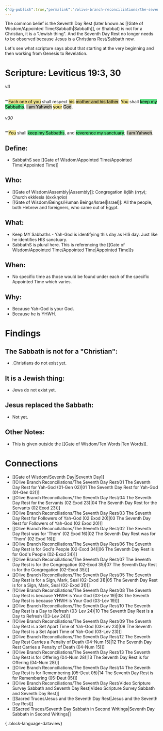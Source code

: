 ```yaml
---
{"dg-publish":true,"permalink":"/olive-branch-reconciliations/the-seventh-day-rest/08-the-seventh-day-rest-is-because-yhwh-is-your-god-03-lev-19/","tags":["#OliveBranch","#Sabbath","SeventhDayRest"]}
---
```


The common belief is the Seventh Day Rest (later known as [[Gate of Wisdom/Appointed Time/Sabbath\|Sabbath]], or Shabbat) is not for a Christian, it is a "Jewish thing". And the Seventh Day Rest no longer needs to be observed because Jesus is a Christians Rest/Sabbath now. 

Let's see what scripture says about that starting at the very beginning and then working from Genesis to Revelation. 
# Scripture: Leviticus 19:3, 30

###### v3 
"'<mark style="background: #E0CC4BA6;">Each one of you</mark> shall respect <mark style="background: #E0CC4BA6;">his</mark> <mark style="background: #B2A23AA6;">mother and his father</mark>. <mark style="background: #E0CC4BA6;">You</mark> shall <mark style="background: #04CD3EA6;">keep my Sabbaths</mark>. <mark style="background: #A4A089A6;">I am Yahweh</mark> <mark style="background: #E0CC4BA6;">your</mark> <mark style="background: #A4A089A6;">God</mark>. 
###### v30 
"'<mark style="background: #E0CC4BA6;">You</mark> shall <mark style="background: #04CD3EA6;">keep my Sabbaths</mark>, and <mark style="background: #04CD3EA6;">reverence my sanctuary</mark>; <mark style="background: #A4A089A6;">I am Yahweh</mark>. 

## **Define**: 
- SabbathS see [[Gate of Wisdom/Appointed Time/Appointed Time\|Appointed Time]]
## **Who**:
- [[Gate of Wisdom/Assembly\|Assembly]]: Congregation ēḏāh (עֵדָה); Church ekklesia (ἐκκλησία)
- [[Gate of Wisdom/Beings/Human Beings/Israel\|Israel]]: All the people, both Hebrew and foreigners, who came out of Egypt.

## **What**: 
- Keep MY Sabbaths - Yah-God is identifying this day as HIS day. Just like he identifies HIS sanctuary. 
- SabbathS is plural here. This is referencing the [[Gate of Wisdom/Appointed Time/Appointed Time\|Appointed Time]]s
## **When**:
- No specific time as those would be found under each of the specific Appointed Time which varies. 

## **Why**: 
- Because Yah-God is your God. 
- Because he is YHWH.

# Findings

## The Sabbath is not for a "Christian":
- .Christians do not exist yet.
## It is a Jewish thing: 
-  Jews do not exist yet. 
## Jesus replaced the Sabbath:
- Not yet. 

## Other Notes:
- This is given outside the [[Gate of Wisdom/Ten Words\|Ten Words]].

# Connections


- [[Gate of Wisdom/Seventh Day\|Seventh Day]]
- [[Olive Branch Reconciliations/The Seventh Day Rest/01 The Seventh Day Rest for Yah-God (01-Gen 02)\|01 The Seventh Day Rest for Yah-God (01-Gen 02)]]
- [[Olive Branch Reconciliations/The Seventh Day Rest/04 The Seventh Day Rest for the Servants (02 Exod 23)\|04 The Seventh Day Rest for the Servants (02 Exod 23)]]
- [[Olive Branch Reconciliations/The Seventh Day Rest/03 The Seventh Day Rest for Followers of Yah-God (02 Exod 20)\|03 The Seventh Day Rest for Followers of Yah-God (02 Exod 20)]]
- [[Olive Branch Reconciliations/The Seventh Day Rest/02 The Seventh Day Rest was for 'Them' (02 Exod 16)\|02 The Seventh Day Rest was for 'Them' (02 Exod 16)]]
- [[Olive Branch Reconciliations/The Seventh Day Rest/06 The Seventh Day Rest is for God's People (02-Exod 34)\|06 The Seventh Day Rest is for God's People (02-Exod 34)]]
- [[Olive Branch Reconciliations/The Seventh Day Rest/07 The Seventh Day Rest is for the Congregation (02-Exod 35)\|07 The Seventh Day Rest is for the Congregation (02-Exod 35)]]
- [[Olive Branch Reconciliations/The Seventh Day Rest/05 The Seventh Day Rest is for a Sign, Mark, Seal (02-Exod 31)\|05 The Seventh Day Rest is for a Sign, Mark, Seal (02-Exod 31)]]
- [[Olive Branch Reconciliations/The Seventh Day Rest/08 The Seventh Day Rest is because YHWH is Your God (03-Lev 19)\|08 The Seventh Day Rest is because YHWH is Your God (03-Lev 19)]]
- [[Olive Branch Reconciliations/The Seventh Day Rest/10 The Seventh Day Rest is a Day to Refresh (03-Lev 24)\|10 The Seventh Day Rest is a Day to Refresh (03-Lev 24)]]
- [[Olive Branch Reconciliations/The Seventh Day Rest/09 The Seventh Day Rest is a Set Apart Time of Yah-God (03-Lev 23)\|09 The Seventh Day Rest is a Set Apart Time of Yah-God (03-Lev 23)]]
- [[Olive Branch Reconciliations/The Seventh Day Rest/12 The Seventh Day Rest Carries a Penalty of Death (04-Num 15)\|12 The Seventh Day Rest Carries a Penalty of Death (04-Num 15)]]
- [[Olive Branch Reconciliations/The Seventh Day Rest/13 The Seventh Day Rest is for Offering (04-Num 28)\|13 The Seventh Day Rest is for Offering (04-Num 28)]]
- [[Olive Branch Reconciliations/The Seventh Day Rest/14 The Seventh Day Rest is for Remembering (05-Deut 05)\|14 The Seventh Day Rest is for Remembering (05-Deut 05)]]
- [[Olive Branch Reconciliations/The Seventh Day Rest/Video Scripture Survey Sabbath and Seventh Day Rest\|Video Scripture Survey Sabbath and Seventh Day Rest]]
- [[Sacred Truces/Jesus and the Seventh Day Rest\|Jesus and the Seventh Day Rest]]
- [[Sacred Truces/Seventh Day Sabbath in Second Writings\|Seventh Day Sabbath in Second Writings]]

{ .block-language-dataview}

